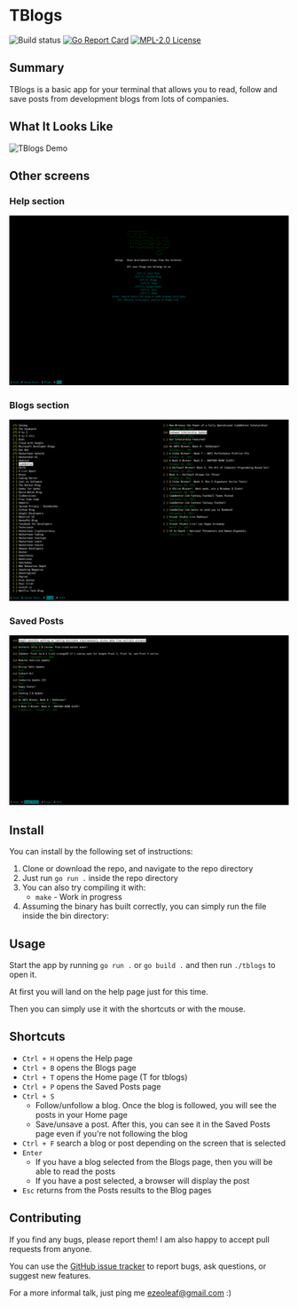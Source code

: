 # TBlogs
![Build status](https://github.com/ezeoleaf/tblogs/workflows/Go/badge.svg)
[![Go Report Card](https://goreportcard.com/badge/github.com/ezeoleaf/tblogs)](https://goreportcard.com/report/github.com/ezeoleaf/tblogs)
[![MPL-2.0 License](https://img.shields.io/github/license/ezeoleaf/tblogs?style=flat-square)](https://github.com/ezeoleaf/tblogs/blob/master/LICENSE)

## Summary
TBlogs is a basic app for your terminal that allows you to read, follow and save posts from development blogs from lots of companies.

## What It Looks Like
![TBlogs Demo](images/tblogsv2.gif)

## Other screens

### Help section
<p align="center"><img src="images/help.png"></p>

### Blogs section
<p align="center"><img src="images/blogs.png"></p>

### Saved Posts
<p align="center"><img src="images/saved-posts.png"></p>

## Install
You can install by the following set of instructions:

1. Clone or download the repo, and navigate to the repo directory
2. Just run `go run .` inside the repo directory
3. You can also try compiling it with:
    - `make` - Work in progress
3. Assuming the binary has built correctly, you can simply run the file inside the bin directory:

## Usage

Start the app by running `go run .` or `go build .` and then run `./tblogs` to open it.

At first you will land on the help page just for this time.

Then you can simply use it with the shortcuts or with the mouse.

## Shortcuts
- `Ctrl + H` opens the Help page
- `Ctrl + B` opens the Blogs page
- `Ctrl + T` opens the Home page (T for tblogs)
- `Ctrl + P` opens the Saved Posts page
- `Ctrl + S`
    - Follow/unfollow a blog. Once the blog is followed, you will see the posts in your Home page
    - Save/unsave a post. After this, you can see it in the Saved Posts page even if you're not following the blog
- `Ctrl + F` search a blog or post depending on the screen that is selected
- `Enter`
    - If you have a blog selected from the Blogs page, then you will be able to read the posts
    - If you have a post selected, a browser will display the post
- `Esc` returns from the Posts results to the Blog pages

## Contributing

If you find any bugs, please report them! I am also happy to accept pull requests from anyone.

You can use the [GitHub issue tracker](https://github.com/ezeoleaf/tblogs/issues)
to report bugs, ask questions, or suggest new features.

For a more informal talk, just ping me <ezeoleaf@gmail.com> :)
